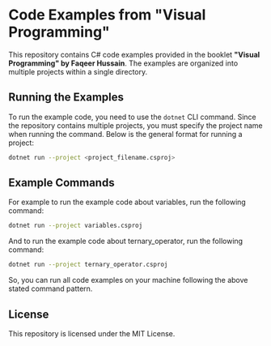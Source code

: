 # Code Examples from "Visual Programming"

This repository contains C# code examples provided in the booklet **"Visual Programming" by Faqeer Hussain**. The examples are organized into multiple projects within a single directory. 

## Running the Examples

To run the example code, you need to use the `dotnet` CLI command. Since the repository contains multiple projects, you must specify the project name when running the command. Below is the general format for running a project:

```bash
dotnet run --project <project_filename.csproj>
```

## Example Commands

For example to run the example code about variables, run the following command:

```bash
dotnet run --project variables.csproj
```

And to run the example code about ternary_operator, run the following command:

```bash
dotnet run --project ternary_operator.csproj
```

So, you can run all code examples on your machine following the above stated command pattern.


## License
This repository is licensed under the MIT License.